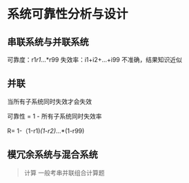 # 系统可靠性分析与设计

## 串联系统与并联系统

可靠度：r1*r1*...*r99
失效率：i1+i2+...+i99 不准确，结果知识近似

## 并联
当所有子系统同时失效才会失效

可靠性 = 1 - 所有子系统同时失效率

R= 1-（1-r1)*(1-r2)*...*(1-r99)

## 模冗余系统与混合系统

> 计算 一般考串并联组合计算题

